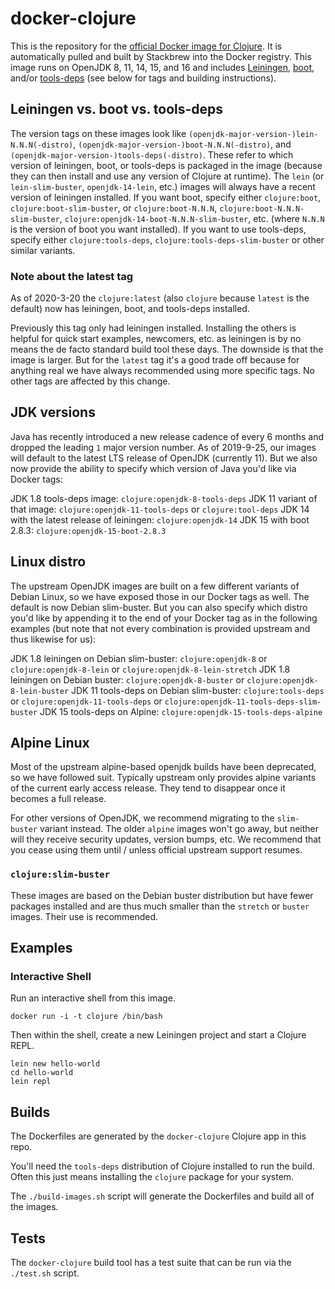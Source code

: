 # docker-clojure

This is the repository for the [official Docker image for Clojure](https://registry.hub.docker.com/_/clojure/).
It is automatically pulled and built by Stackbrew into the Docker registry.
This image runs on OpenJDK 8, 11, 14, 15, and 16 and includes [Leiningen](http://leiningen.org),
[boot](http://boot-clj.com), and/or [tools-deps](https://clojure.org/reference/deps_and_cli)
(see below for tags and building instructions).

## Leiningen vs. boot vs. tools-deps

The version tags on these images look like `(openjdk-major-version-)lein-N.N.N(-distro)`,
`(openjdk-major-version-)boot-N.N.N(-distro)`, and `(openjdk-major-version-)tools-deps(-distro)`.
These refer to which version of leiningen, boot, or tools-deps is packaged in the image (because they can then install
and use any version of Clojure at runtime). The `lein` (or `lein-slim-buster`, `openjdk-14-lein`, etc.)
images will always have a recent version of leiningen installed. If you want boot, specify either `clojure:boot`,
`clojure:boot-slim-buster`, or `clojure:boot-N.N.N`, `clojure:boot-N.N.N-slim-buster`,
`clojure:openjdk-14-boot-N.N.N-slim-buster`, etc. (where `N.N.N` is the version of boot you want installed). If
you want to use tools-deps, specify either `clojure:tools-deps`, `clojure:tools-deps-slim-buster` or other similar
variants.

### Note about the latest tag

As of 2020-3-20 the `clojure:latest` (also `clojure` because `latest` is the default) now has leiningen, boot, and
tools-deps installed.

Previously this tag only had leiningen installed. Installing the others is helpful for quick start examples, newcomers,
etc. as leiningen is by no means the de facto standard build tool these days. The downside is that the image is larger.
But for the `latest` tag it's a good trade off because for anything real we have always recommended using more specific
tags. No other tags are affected by this change.

## JDK versions

Java has recently introduced a new release cadence of every 6 months and dropped the leading `1` major version number.
As of 2019-9-25, our images will default to the latest LTS release of OpenJDK (currently 11). But we also now provide
the ability to specify which version of Java you'd like via Docker tags:

JDK 1.8 tools-deps image: `clojure:openjdk-8-tools-deps`
JDK 11 variant of that image: `clojure:openjdk-11-tools-deps` or `clojure:tool-deps`
JDK 14 with the latest release of leiningen: `clojure:openjdk-14`
JDK 15 with boot 2.8.3: `clojure:openjdk-15-boot-2.8.3`

## Linux distro

The upstream OpenJDK images are built on a few different variants of Debian Linux, so we have exposed those in our
Docker tags as well. The default is now Debian slim-buster. But you can also specify which distro you'd like by
appending it to the end of your Docker tag as in the following examples (but note that not every combination is
provided upstream and thus likewise for us):

JDK 1.8 leiningen on Debian slim-buster: `clojure:openjdk-8` or `clojure:openjdk-8-lein` or `clojure:openjdk-8-lein-stretch`
JDK 1.8 leiningen on Debian buster: `clojure:openjdk-8-buster` or `clojure:openjdk-8-lein-buster`
JDK 11 tools-deps on Debian slim-buster: `clojure:tools-deps` or `clojure:openjdk-11-tools-deps` or `clojure:openjdk-11-tools-deps-slim-buster`
JDK 15 tools-deps on Alpine: `clojure:openjdk-15-tools-deps-alpine`

## Alpine Linux

Most of the upstream alpine-based openjdk builds have been deprecated, so we have followed suit. Typically upstream
only provides alpine variants of the current early access release. They tend to disappear once it becomes a full
release.

For other versions of OpenJDK, we recommend migrating to the `slim-buster` variant instead. The older `alpine` images
won't go away, but neither will they receive security updates, version bumps, etc. We recommend that you cease using
them until / unless official upstream support resumes.

### `clojure:slim-buster`

These images are based on the Debian buster distribution but have fewer packages installed and are thus much smaller
than the `stretch` or `buster` images. Their use is recommended.

## Examples

### Interactive Shell

Run an interactive shell from this image.

```
docker run -i -t clojure /bin/bash
```

Then within the shell, create a new Leiningen project and start a Clojure REPL.

```
lein new hello-world
cd hello-world
lein repl
```

## Builds

The Dockerfiles are generated by the `docker-clojure` Clojure app in this repo.

You'll need the `tools-deps` distribution of Clojure installed to run the
build. Often this just means installing the `clojure` package for your system. 

The `./build-images.sh` script will generate the Dockerfiles and build all of the images.

## Tests

The `docker-clojure` build tool has a test suite that can be run via the
`./test.sh` script. 
